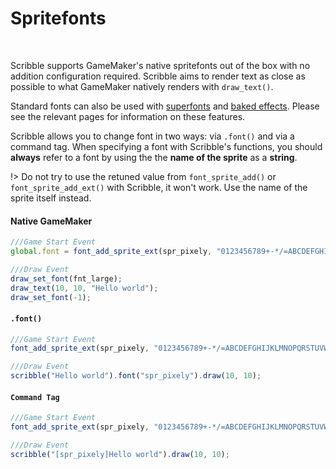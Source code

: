 # Spritefonts

&nbsp;

Scribble supports GameMaker's native spritefonts out of the box with no addition configuration required. Scribble aims to render text as close as possible to what GameMaker natively renders with `draw_text()`.

Standard fonts can also be used with [superfonts](font-superfont) and [baked effects](font-baking). Please see the relevant pages for information on these features.

Scribble allows you to change font in two ways: via `.font()` and via a command tag. When specifying a font with Scribble's functions, you should **always** refer to a font by using the the **name of the sprite** as a **string**.

!> Do not try to use the retuned value from `font_sprite_add()` or `font_sprite_add_ext()` with Scribble, it won't work. Use the name of the sprite itself instead.

<!-- tabs:start -->

#### **Native GameMaker**

```js
///Game Start Event
global.font = font_add_sprite_ext(spr_pixely, "0123456789+-*/=ABCDEFGHIJKLMNOPQRSTUVWXYZ", true, 2);

///Draw Event
draw_set_font(fnt_large);
draw_text(10, 10, "Hello world");
draw_set_font(-1);
```

#### **`.font()`**

```js
///Game Start Event
font_add_sprite_ext(spr_pixely, "0123456789+-*/=ABCDEFGHIJKLMNOPQRSTUVWXYZ", true, 2);

///Draw Event
scribble("Hello world").font("spr_pixely").draw(10, 10);
```

#### **`Command Tag`**

```js
///Game Start Event
font_add_sprite_ext(spr_pixely, "0123456789+-*/=ABCDEFGHIJKLMNOPQRSTUVWXYZ", true, 2);

///Draw Event
scribble("[spr_pixely]Hello world").draw(10, 10);
```

<!-- tabs:end -->